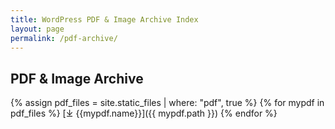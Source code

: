```yaml
---
title: WordPress PDF & Image Archive Index
layout: page
permalink: /pdf-archive/
---
```

## PDF & Image Archive


{% assign pdf_files = site.static_files | where: "pdf", true %}
{% for mypdf in pdf_files %}
  [⤓ {{mypdf.name}}]({{ mypdf.path }})
{% endfor %}
